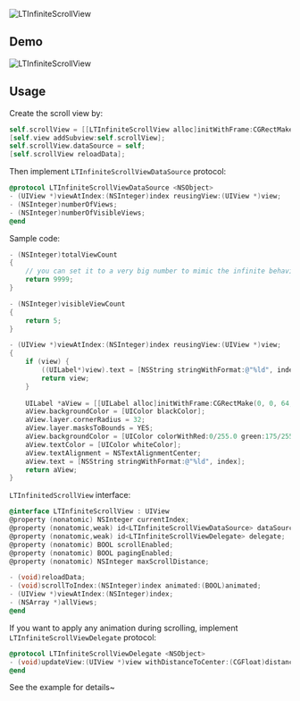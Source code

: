 ![LTInfiniteScrollView](https://cocoapod-badges.herokuapp.com/v/LTInfiniteScrollView/badge.png)

## Demo
![LTInfiniteScrollView](https://raw.githubusercontent.com/ltebean/LTInfiniteScrollView/master/demo.gif)

## Usage

Create the scroll view by:
```objective-c
self.scrollView = [[LTInfiniteScrollView alloc]initWithFrame:CGRectMake(0, 0, CGRectGetWidth(self.view.bounds), 200)];
[self.view addSubview:self.scrollView];
self.scrollView.dataSource = self;
[self.scrollView reloadData];
```

Then implement `LTInfiniteScrollViewDataSource` protocol:
```objective-c
@protocol LTInfiniteScrollViewDataSource <NSObject>
- (UIView *)viewAtIndex:(NSInteger)index reusingView:(UIView *)view;
- (NSInteger)numberOfViews;
- (NSInteger)numberOfVisibleViews;
@end
```

Sample code:
```objective-c
- (NSInteger)totalViewCount
{
    // you can set it to a very big number to mimic the infinite behavior, no performance issue here
    return 9999; 
}

- (NSInteger)visibleViewCount
{
    return 5;
}

- (UIView *)viewAtIndex:(NSInteger)index reusingView:(UIView *)view;
{
    if (view) {
        ((UILabel*)view).text = [NSString stringWithFormat:@"%ld", index];
        return view;
    }
    
    UILabel *aView = [[UILabel alloc]initWithFrame:CGRectMake(0, 0, 64, 64)];
    aView.backgroundColor = [UIColor blackColor];
    aView.layer.cornerRadius = 32;
    aView.layer.masksToBounds = YES;
    aView.backgroundColor = [UIColor colorWithRed:0/255.0 green:175/255.0 blue:240/255.0 alpha:1];
    aView.textColor = [UIColor whiteColor];
    aView.textAlignment = NSTextAlignmentCenter;
    aView.text = [NSString stringWithFormat:@"%ld", index];
    return aView;
}
```

`LTInfinitedScrollView` interface:
```objective-c
@interface LTInfiniteScrollView : UIView
@property (nonatomic) NSInteger currentIndex;
@property (nonatomic,weak) id<LTInfiniteScrollViewDataSource> dataSource;
@property (nonatomic,weak) id<LTInfiniteScrollViewDelegate> delegate;
@property (nonatomic) BOOL scrollEnabled;
@property (nonatomic) BOOL pagingEnabled;
@property (nonatomic) NSInteger maxScrollDistance; 

- (void)reloadData;
- (void)scrollToIndex:(NSInteger)index animated:(BOOL)animated;
- (UIView *)viewAtIndex:(NSInteger)index;
- (NSArray *)allViews;
@end
```

If you want to apply any animation during scrolling, implement `LTInfiniteScrollViewDelegate` protocol: 
```objective-c
@protocol LTInfiniteScrollViewDelegate <NSObject>
- (void)updateView:(UIView *)view withDistanceToCenter:(CGFloat)distance scrollDirection:(ScrollDirection)direction;
@end
```
See the example for details~ 